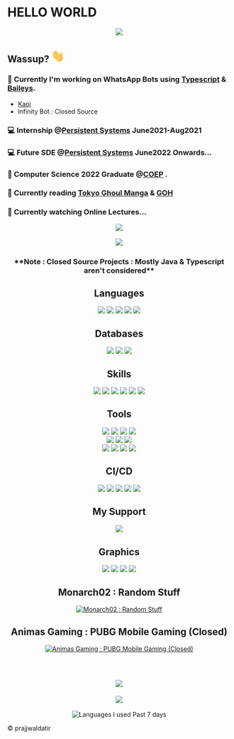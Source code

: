 # HELLO WORLD
<!-- <img src="https://media1.tenor.com/images/51e99cb402bc25786d4862f4bbc4135f/tenor.gif?itemid=19733803" width="600"> -->
<div align="center">

  ![](https://c.tenor.com/6HQtZxz-ALcAAAAC/tokyo-ghoul-kaneki.gif)

</div>


## Wassup? <img src="./assets/wave.gif" width="30px">

### 🤖 Currently I'm working on WhatsApp Bots using [Typescript](https://github.com/Microsoft/TypeScript) & [Baileys](https://github.com/adiwajshing/Baileys).
- [Kaoi](https://github.com/PrajjwalDatir/Kaoi)
- Infinity Bot : Closed Source

### 💻 Internship @[Persistent Systems](https://www.persistent.com/) June2021-Aug2021

### 💻 Future SDE @[Persistent Systems](https://www.persistent.com/) June2022 Onwards...

### 🚀 Computer Science 2022 Graduate @[COEP](https://www.coep.org.in/) .

### 📖 Currently reading [Tokyo Ghoul Manga](https://tokyo-ghoul-new.com/manga/tokyo-ghoul-vol-1-chapter-1-tragedy/) & [GOH](https://www.webtoons.com/en/action/the-god-of-high-school/ep-427/viewer?title_no=66&episode_no=1)

### 🦡 Currently watching Online Lectures...

<!-- Stats Dashboard -->
<p align = "center">
  <img src = "https://github-readme-stats.vercel.app/api?username=PrajjwalDatir&show_icons=true&theme=radical&line_height=40&count_private=true&cache_seconds=1800&title_color=red&include_all_commits=true">
</p>

<div align="center">
  <img src = "https://github-readme-stats.vercel.app/api/top-langs/?username=prajjwaldatir&layout=compact">

<!-- [![Top Langs](https://github-readme-stats.vercel.app/api/top-langs/?username=prajjwaldatir&layout=compact)](https://github.com/anuraghazra/github-readme-stats) -->
  <h3>**Note : Closed Source Projects : Mostly Java & Typescript aren't considered**</h3>
</div>


<div align="center">
  <h2>Languages</h2>
</div>
  
<div align="center">
<!-- <h3> Languages </h3> -->
<img src="https://img.shields.io/badge/Python-3776AB?style=for-the-badge&logo=python&logoColor=white" /> 
<img src="https://img.shields.io/badge/JavaScript-323330?style=for-the-badge&logo=javascript&logoColor=F7DF1E" />
<img src="https://img.shields.io/badge/Java-ED8B00?style=for-the-badge&logo=java&logoColor=white" />
<img src="https://img.shields.io/badge/TypeScript-007ACC?style=for-the-badge&logo=typescript&logoColor=white" />
<img src="https://img.shields.io/badge/C-00599C?style=for-the-badge&logo=c&logoColor=white" />
<!-- <p align="center"> -->
<!-- </p> -->
</div>

<div align="center">
<h2>Databases</h2>
</div>
<div align="center">
<!-- <h3>Database</h3> -->
<img src="https://img.shields.io/badge/MySQL-00000F?style=for-the-badge&logo=mysql&logoColor=white" />
<img src="https://img.shields.io/badge/PostgreSQL-316192?style=for-the-badge&logo=postgresql&logoColor=white" />
<img src="https://img.shields.io/badge/MongoDB-4EA94B?style=for-the-badge&logo=mongodb&logoColor=white" />
</div>

<div align="center">
<h2>Skills</h2>
</div>
<div align="center">
<!-- <h3>Skills</h3> -->
<img src="https://img.shields.io/badge/Node.js-339933?style=for-the-badge&logo=nodedotjs&logoColor=white" />
<img src="https://img.shields.io/badge/Express.js-000000?style=for-the-badge&logo=express&logoColor=white" />
<img src="https://img.shields.io/badge/React-20232A?style=for-the-badge&logo=react&logoColor=61DAFB" />
<img src="https://img.shields.io/badge/Spring_Boot-F2F4F9?style=for-the-badge&logo=spring-boot" />
<img src="https://img.shields.io/badge/Spring-6DB33F?style=for-the-badge&logo=spring&logoColor=white" />
<img src="https://img.shields.io/badge/Flask-000000?style=for-the-badge&logo=flask&logoColor=white" />
</div>

<div align="center">
<h2>Tools</h2>
</div>
<div align="center">
<img src="https://img.shields.io/badge/Unity-100000?style=for-the-badge&logo=unity&logoColor=white" />
<img src="https://img.shields.io/badge/Docker-2CA5E0?style=for-the-badge&logo=docker&logoColor=white" />
<img src="https://img.shields.io/badge/Git-F05032?style=for-the-badge&logo=git&logoColor=white" /> 
<img src="https://img.shields.io/badge/Selenium-43B02A?style=for-the-badge&logo=Selenium&logoColor=white" />
</div>
 
<div align="center">
<!-- <img src="https://img.shields.io/badge/Gatsby-663399?style=for-the-badge&logo=gatsby&logoColor=white" /> -->
<img src="https://img.shields.io/badge/npm-CB3837?style=for-the-badge&logo=npm&logoColor=white" />
<img src="https://img.shields.io/badge/Yarn-2C8EBB?style=for-the-badge&logo=yarn&logoColor=white" />
<!-- <img src="https://img.shields.io/badge/Jest-C21325?style=for-the-badge&logo=jest&logoColor=white" /> -->
<img src="https://img.shields.io/badge/Socket.io-010101?&style=for-the-badge&logo=Socket.io&logoColor=white" />
</div>

<div align="center">
<img src="https://img.shields.io/badge/Bootstrap-563D7C?style=for-the-badge&logo=bootstrap&logoColor=white" />
<img src="https://img.shields.io/badge/Material--UI-0081CB?style=for-the-badge&logo=material-ui&logoColor=white" />
<img src="https://img.shields.io/badge/Postman-FF6C37?style=for-the-badge&logo=Postman&logoColor=white" />
<img src="https://img.shields.io/badge/ThreeJs-black?style=for-the-badge&logo=three.js&logoColor=white" />
<!-- <img src="https://img.shields.io/badge/microsoft%20azure-0089D6?style=for-the-badge&logo=microsoft-azure&logoColor=white"/> -->
</div>

<div align="center">
<h2>CI/CD</h2>
</div>
<div align="center">
<img src="https://img.shields.io/badge/Heroku-430098?style=for-the-badge&logo=heroku&logoColor=white" />
<img src="https://img.shields.io/badge/Netlify-00C7B7?style=for-the-badge&logo=netlify&logoColor=white" />
<img src="https://img.shields.io/badge/Amazon_AWS-232F3E?style=for-the-badge&logo=amazon-aws&logoColor=white" />
<img src="https://img.shields.io/badge/GitHub_Actions-2088FF?style=for-the-badge&logo=github-actions&logoColor=white" />
<img src="https://img.shields.io/badge/Vercel-000000?style=for-the-badge&logo=vercel&logoColor=white" />
</div>


<!-- <p align="center"> -->
<!-- Support -->
<!-- <img src="https://img.shields.io/badge/Firefox_Browser-FF7139?style=for-the-badge&logo=Firefox-Browser&logoColor=white" /> -->
<!-- <img src="https://img.shields.io/badge/Linux-FCC624?style=for-the-badge&logo=linux&logoColor=black" /> -->
<!-- <img src="https://img.shields.io/badge/F%20Droid-1976D2?style=for-the-badge&logo=f-droid&logoColor=white" /> -->
<!-- </p> -->

<!-- My OSs -->
<div align="center">
  <h2>My Support</h2>
</div>
<div align="center">
<img src="https://img.shields.io/badge/manjaro-35BF5C?style=for-the-badge&logo=manjaro&logoColor=white" />
<!-- <img src="https://img.shields.io/badge/lineageos-167C80?style=for-the-badge&logo=lineageos&logoColor=white" /> -->
<!-- <img src="https://img.shields.io/badge/Android-3DDC84?style=for-the-badge&logo=android&logoColor=white" /> -->
<!-- <img src="https://img.shields.io/badge/Windows-0078D6?style=for-the-badge&logo=windows&logoColor=white" /> -->
</div>
  
<div align="center">
  <h2>Graphics</h2>
</div>
<div align="center">
<!-- <img src="https://img.shields.io/badge/Figma-F24E1E?style=for-the-badge&logo=figma&logoColor=white" /> -->
<img src="https://img.shields.io/badge/Adobe-After%20Effects-CF96FD?style=for-the-badge&logo=Adobe-After-Effects&labelColor=393665&logoWidth=15" />
<img src="https://img.shields.io/badge/Adobe%20Illustrator-FF9A00?style=for-the-badge&logo=adobe%20illustrator&logoColor=white" />
<!-- <img src="https://img.shields.io/badge/Adobe%20Premiere%20Pro-9999FF?style=for-the-badge&logo=Adobe%20Premiere%20Pro&logoColor=white" /> -->
<img src="https://img.shields.io/badge/Canva-%2300C4CC.svg?&style=for-the-badge&logo=Canva&logoColor=white" />
<img src="https://img.shields.io/badge/blender-%23F5792A.svg?style=for-the-badge&logo=blender&logoColor=white" />
</div>


<div align="center">
  <h2>Monarch02 : Random Stuff</h2>
</div>

<div align="center">

  [![Monarch02 : Random Stuff](https://img.shields.io/badge/YouTube-FF0000?style=for-the-badge&logo=youtube&logoColor=white)](https://www.youtube.com/channel/UCIt8FHUinDaLiVwo7aIBRdQ)

</div>

<div align="center">
  <h2>Animas Gaming : PUBG Mobile Gaming (Closed)</h2>
</div>
<div align="center">

  [![Animas Gaming : PUBG Mobile Gaming (Closed)](https://img.shields.io/badge/YouTube-FF0000?style=for-the-badge&logo=youtube&logoColor=white)](https://www.youtube.com/channel/UClJ_l3C9d60ytNvgy6pTjsA)

</div>
  
</br></br>
<!-- Visitor Count : ![Visitor Count](https://profile-counter.glitch.me/{Prajjwaldatir}/count.svg) -->

<p align="center">
  
  <img src="https://profile-counter.glitch.me/{Prajjwaldatir}/count.svg"/>
<br>
 <br>
  <!-- [![GitHub Streak](https://github-readme-streak-stats.herokuapp.com?user=PrajjwalDatir&theme=monokai-metallian)](https://git.io/streak-stats) -->
 <img src="https://github-readme-streak-stats.herokuapp.com?user=PrajjwalDatir&theme=monokai-metallian"/>
</p>

<div align="center">
<!--   <img src="https://wakatime.com/share/@Datir/969f7ce0-93a1-4bfb-aea6-28a025f60444.svg" alt="Coding Activity of Last 7 days" width="40%" height="40%"> -->
  <img src="https://wakatime.com/share/@Datir/f6305339-a93e-424a-8006-d18f687afca9.svg" alt="Languages I used Past 7 days" width="50%" height="50%">
 </div>


:copyright: prajjwaldatir
